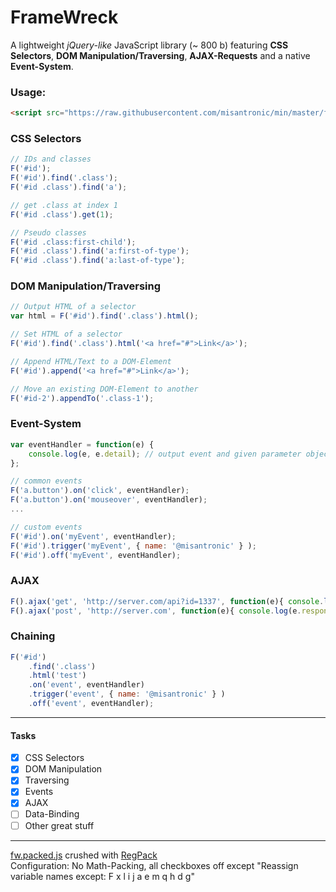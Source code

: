 FrameWreck
=========

A lightweight *jQuery-like* JavaScript library (~ 800 b) featuring **CSS Selectors**, **DOM Manipulation/Traversing**, **AJAX-Requests** and a native **Event-System**.

### Usage:
```html
<script src="https://raw.githubusercontent.com/misantronic/min/master/framewreck/fw.min.js"></script>
```

### CSS Selectors
```javascript
// IDs and classes
F('#id');
F('#id').find('.class');
F('#id .class').find('a');

// get .class at index 1
F('#id .class').get(1);

// Pseudo classes
F('#id .class:first-child');
F('#id .class').find('a:first-of-type');
F('#id .class').find('a:last-of-type');
```

### DOM Manipulation/Traversing
```javascript
// Output HTML of a selector
var html = F('#id').find('.class').html();

// Set HTML of a selector
F('#id').find('.class').html('<a href="#">Link</a>');

// Append HTML/Text to a DOM-Element
F('#id').append('<a href="#">Link</a>');

// Move an existing DOM-Element to another
F('#id-2').appendTo('.class-1');
```

### Event-System
```javascript
var eventHandler = function(e) {
	console.log(e, e.detail); // output event and given parameter object
};

// common events
F('a.button').on('click', eventHandler);
F('a.button').on('mouseover', eventHandler);
...

// custom events
F('#id').on('myEvent', eventHandler);
F('#id').trigger('myEvent', { name: '@misantronic' } );
F('#id').off('myEvent', eventHandler);
```

### AJAX
```javascript
F().ajax('get', 'http://server.com/api?id=1337', function(e){ console.log(e.responseText) });
F().ajax('post', 'http://server.com', function(e){ console.log(e.responseText) }, { name: '@misantronic' });
```

### Chaining
```javascript
F('#id')
	.find('.class')
	.html('test')
	.on('event', eventHandler)
	.trigger('event', { name: '@misantronic' } )
	.off('event', eventHandler);
```

---

#### Tasks
- [x] CSS Selectors
- [x] DOM Manipulation
- [x] Traversing
- [x] Events
- [x] AJAX
- [ ] Data-Binding
- [ ] Other great stuff

---

[fw.packed.js] crushed with [RegPack]<br>
Configuration: No Math-Packing, all checkboxes off except "Reassign variable names except: F x l i j a e m q h d g"

[fw.packed.js]:https://github.com/misantronic/min/blob/master/framewreck/fw.packed.js
[RegPack]:http://siorki.github.io/regPack.html